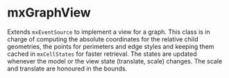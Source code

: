 # mxGraphView

Extends `mxEventSource` to implement a view for a graph.  This class is in charge of computing the absolute coordinates for the relative child geometries, the points for perimeters and edge styles and keeping them cached in `mxCellStates` for faster retrieval.  The states are updated whenever the model or the view state (translate, scale) changes.  The scale and translate are honoured in the bounds.